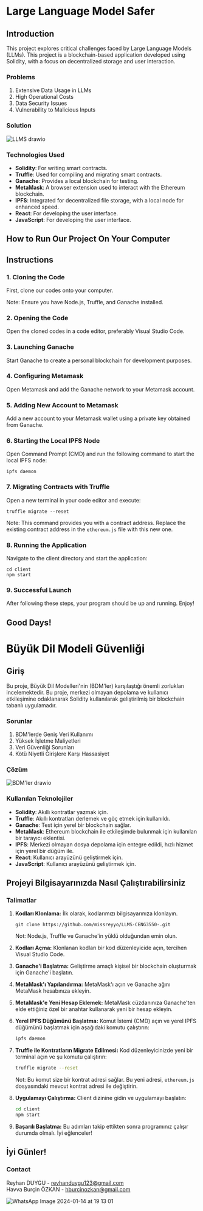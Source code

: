 # <font color="BLACK">Large Language Model Safer  </font>

## Introduction
This project explores critical challenges faced by Large Language Models (LLMs). This project is a blockchain-based application developed using Solidity, with a focus on decentralized storage and user interaction. 


### Problems
1. Extensive Data Usage in LLMs
2. High Operational Costs
3. Data Security Issues
4. Vulnerability to Malicious Inputs

### Solution
 
![LLMS drawio](https://github.com/missreyyo/LLMS-CENG3550-/assets/88316928/9e593615-fca4-45b2-a6b9-34f03ac51ab8)


### Technologies Used
- **Solidity**: For writing smart contracts.
- **Truffle**: Used for compiling and migrating smart contracts.
- **Ganache**: Provides a local blockchain for testing.
- **MetaMask**: A browser extension used to interact with the Ethereum blockchain.
- **IPFS**: Integrated for decentralized file storage, with a local node for enhanced speed.
- **React**: For developing the user interface.
- **JavaScript**: For developing the user interface.

## How to Run Our Project On Your Computer

## Instructions

### 1. Cloning the Code
First, clone our codes onto your computer.

Note: Ensure you have Node.js, Truffle, and Ganache installed.

### 2. Opening the Code
Open the cloned codes in a code editor, preferably Visual Studio Code.

### 3. Launching Ganache
Start Ganache to create a personal blockchain for development purposes.

### 4. Configuring Metamask
Open Metamask and add the Ganache network to your Metamask account.

### 5. Adding New Account to Metamask
Add a new account to your Metamask wallet using a private key obtained from Ganache.

### 6. Starting the Local IPFS Node
Open Command Prompt (CMD) and run the following command to start the local IPFS node:
```
ipfs daemon
```

### 7. Migrating Contracts with Truffle
Open a new terminal in your code editor and execute:
```
truffle migrate --reset
```
Note: This command provides you with a contract address. Replace the existing contract address in the `ethereum.js` file with this new one.

### 8. Running the Application
Navigate to the client directory and start the application:
```
cd client
npm start
```

### 9. Successful Launch
After following these steps, your program should be up and running. Enjoy!

## Good Days!

# <font color="BLACK">Büyük Dil Modeli Güvenliği </font>

## Giriş
Bu proje, Büyük Dil Modelleri'nin (BDM'ler) karşılaştığı önemli zorlukları incelemektedir. Bu proje, merkezi olmayan depolama ve kullanıcı etkileşimine odaklanarak Solidity kullanılarak geliştirilmiş bir blockchain tabanlı uygulamadır.

### Sorunlar
1. BDM'lerde Geniş Veri Kullanımı
2. Yüksek İşletme Maliyetleri
3. Veri Güvenliği Sorunları
4. Kötü Niyetli Girişlere Karşı Hassasiyet

### Çözüm

![BDM'ler drawio](https://github.com/missreyyo/LLMS-CENG3550-/assets/88316928/9e593615-fca4-45b2-a6b9-34f03ac51ab8)

### Kullanılan Teknolojiler
- **Solidity**: Akıllı kontratlar yazmak için.
- **Truffle**: Akıllı kontratları derlemek ve göç etmek için kullanıldı.
- **Ganache**: Test için yerel bir blockchain sağlar.
- **MetaMask**: Ethereum blockchain ile etkileşimde bulunmak için kullanılan bir tarayıcı eklentisi.
- **IPFS**: Merkezi olmayan dosya depolama için entegre edildi, hızlı hizmet için yerel bir düğüm ile.
- **React**: Kullanıcı arayüzünü geliştirmek için.
- **JavaScript**: Kullanıcı arayüzünü geliştirmek için.

## Projeyi Bilgisayarınızda Nasıl Çalıştırabilirsiniz

### Talimatlar

1. **Kodları Klonlama:** İlk olarak, kodlarımızı bilgisayarınıza klonlayın.
    ```
    git clone https://github.com/missreyyo/LLMS-CENG3550-.git
    ```

    Not: Node.js, Truffle ve Ganache'in yüklü olduğundan emin olun.

2. **Kodları Açma:** Klonlanan kodları bir kod düzenleyicide açın, tercihen Visual Studio Code.

3. **Ganache'i Başlatma:** Geliştirme amaçlı kişisel bir blockchain oluşturmak için Ganache'i başlatın.

4. **MetaMask'ı Yapılandırma:** MetaMask'ı açın ve Ganache ağını MetaMask hesabınıza ekleyin.

5. **MetaMask'e Yeni Hesap Eklemek:** MetaMask cüzdanınıza Ganache'ten elde ettiğiniz özel bir anahtar kullanarak yeni bir hesap ekleyin.

6. **Yerel IPFS Düğümünü Başlatma:** Komut İstemi (CMD) açın ve yerel IPFS düğümünü başlatmak için aşağıdaki komutu çalıştırın:
    ```bash
    ipfs daemon
    ```

7. **Truffle ile Kontratların Migrate Edilmesi:** Kod düzenleyicinizde yeni bir terminal açın ve şu komutu çalıştırın:
    ```bash
    truffle migrate --reset
    ```
    Not: Bu komut size bir kontrat adresi sağlar. Bu yeni adresi, `ethereum.js` dosyasındaki mevcut kontrat adresi ile değiştirin.

8. **Uygulamayı Çalıştırma:** Client dizinine gidin ve uygulamayı başlatın:
    ```bash
    cd client
    npm start
    ```

9. **Başarılı Başlatma:** Bu adımları takip ettikten sonra programınız çalışır durumda olmalı. İyi eğlenceler!

## İyi Günler!


### Contact
Reyhan DUYGU - reyhanduygu123@gmail.com    
Havva Burçin ÖZKAN - hburcinozkan@gmail.com

![WhatsApp Image 2024-01-14 at 19 13 01](https://github.com/missreyyo/LLMS-CENG3550-/assets/105969774/4457b33c-07fc-438c-8351-88f79aaf048a)
